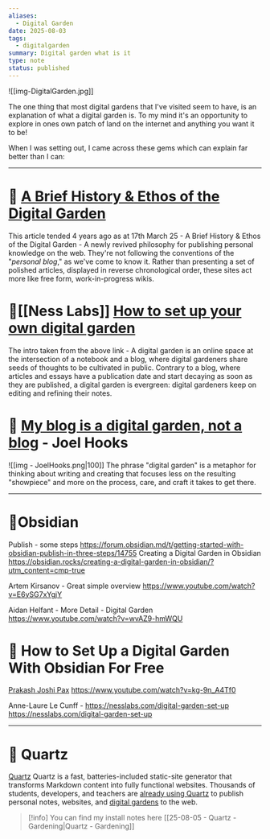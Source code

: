 ```yaml
---
aliases:
  - Digital Garden
date: 2025-08-03
tags:
  - digitalgarden
summary: Digital garden what is it
type: note
status: published
---
```

![[img-DigitalGarden.jpg]]

The one thing that most digital gardens that I've visited seem to have, is an explanation of what a digital garden is.  To my mind it's an opportunity to explore in ones own patch of land on the internet and anything you want it to be!

When I was setting out, I came across these gems which can explain far better than I can:

---
# 🌱 [A Brief History & Ethos of the Digital Garden](https://maggieappleton.com/garden-history)   

This article tended 4 years ago as at 17th March 25 - A Brief History & Ethos of the Digital Garden - A newly revived philosophy for publishing personal knowledge on the web.  They're not following the conventions of the "_personal blog_," as we've come to know it. Rather than presenting a set of polished articles, displayed in reverse chronological order, these sites act more like free form, work-in-progress wikis.

# 🌱[[Ness Labs]]  [How to set up your own digital garden](https://nesslabs.com/digital-garden-set-up)
The intro taken from the above link - A digital garden is an online space at the intersection of a notebook and a blog, where digital gardeners share seeds of thoughts to be cultivated in public. Contrary to a blog, where articles and essays have a publication date and start decaying as soon as they are published, a digital garden is evergreen: digital gardeners keep on editing and refining their notes.

# 🌱 [My blog is a digital garden, not a blog](https://joelhooks.com/digital-garden) - Joel Hooks

![[img - JoelHooks.png|100]]
The phrase "digital garden" is a metaphor for thinking about writing and creating that focuses less on the resulting "showpiece" and more on the process, care, and craft it takes to get there.

---
# 🌱Obsidian 

Publish -  some steps
https://forum.obsidian.md/t/getting-started-with-obsidian-publish-in-three-steps/14755
Creating a Digital Garden in Obsidian
https://obsidian.rocks/creating-a-digital-garden-in-obsidian/?utm_content=cmp-true

Artem Kirsanov - Great simple overview
https://www.youtube.com/watch?v=E6ySG7xYgjY

Aidan Helfant - More Detail - Digital Garden
https://www.youtube.com/watch?v=wvAZ9-hmWQU

# 🌱 How to Set Up a Digital Garden With Obsidian For Free

[Prakash Joshi Pax](https://www.youtube.com/@beingpax)
https://www.youtube.com/watch?v=kg-9n_A4Tf0

Anne-Laure Le Cunff - https://nesslabs.com/digital-garden-set-up
https://nesslabs.com/digital-garden-set-up

---
# 🌱 Quartz

[Quartz](https://quartz.jzhao.xyz/) Quartz is a fast, batteries-included static-site generator that transforms Markdown content into fully functional websites. Thousands of students, developers, and teachers are [already using Quartz](https://quartz.jzhao.xyz/showcase) to publish personal notes, websites, and [digital gardens](https://jzhao.xyz/posts/networked-thought) to the web.

> [!info] You can find my install notes here [[25-08-05 - Quartz - Gardening|Quartz - Gardening]]

